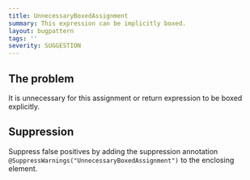 ```yaml
---
title: UnnecessaryBoxedAssignment
summary: This expression can be implicitly boxed.
layout: bugpattern
tags: ''
severity: SUGGESTION
---
```


<!--
*** AUTO-GENERATED, DO NOT MODIFY ***
To make changes, edit the @BugPattern annotation or the explanation in docs/bugpattern.
-->


## The problem
It is unnecessary for this assignment or return expression to be boxed explicitly.

## Suppression
Suppress false positives by adding the suppression annotation `@SuppressWarnings("UnnecessaryBoxedAssignment")` to the enclosing element.

